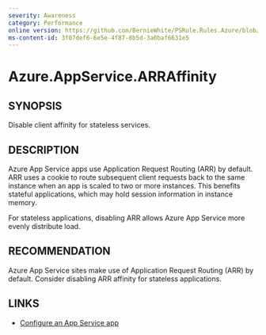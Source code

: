 ```yaml
---
severity: Awareness
category: Performance
online version: https://github.com/BernieWhite/PSRule.Rules.Azure/blob/master/docs/rules/en-US/Azure.AppService.ARRAffinity.md
ms-content-id: 3f07def6-6e5e-4f87-8b5d-3a0baf6631e5
---
```


# Azure.AppService.ARRAffinity

## SYNOPSIS

Disable client affinity for stateless services.

## DESCRIPTION

Azure App Service apps use Application Request Routing (ARR) by default.
ARR uses a cookie to route subsequent client requests back to the same instance when an app is scaled to two or more instances.
This benefits stateful applications, which may hold session information in instance memory.

For stateless applications, disabling ARR allows Azure App Service more evenly distribute load.

## RECOMMENDATION

Azure App Service sites make use of Application Request Routing (ARR) by default.
Consider disabling ARR affinity for stateless applications.

## LINKS

- [Configure an App Service app](https://docs.microsoft.com/en-us/azure/app-service/configure-common#configure-general-settings)

